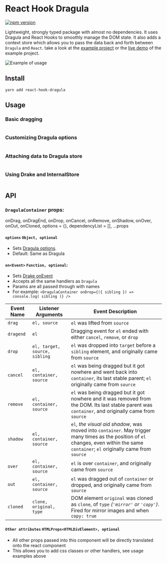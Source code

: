 # React Hook Dragula

[![npm version](https://badge.fury.io/js/react-hook-dragula.svg)](https://badge.fury.io/js/react-hook-dragula)

Lightweight, strongly typed package with almost no dependencies. It uses
Dragula and React Hooks to smoothly manage the DOM state. It also adds a
context store which allows you to pass the data back and forth between
`Dragula` and `React`.  take a look at the [example project]() or the [live
demo]() of the example project.

![Example of usage]()

## Install
```
yarn add react-hook-dragula
```

## Usage

### Basic dragging

```jsx
```

### Customizing Dragula options
```jsx
```


### Attaching data to Dragula store

```jsx
```

### Using Drake and InternalStore
```jsx
```


## API

### `DragulaContainer` props:

  onDrag,
  onDragEnd,
  onDrop,
  onCancel,
  onRemove,
  onShadow,
  onOver,
  onOut,
  onCloned,
  options = {},
  dependencyList = [],
  ...props
#### `options` `Object, optional`
- Sets [Dragula options](https://github.com/bevacqua/dragula#usage). 
- Default: Same as Dragula

#### `on<Event>` `Function, optional`:
- Sets [Drake onEvent](https://github.com/bevacqua/dragula/blob/master/readme.markdown#drakeon-events)
- Accepts all the same handlers as `Dragula`
- Params are all passed through with names
- For example: `<DragulaContainer onDrop={({ sibling }) => console.log( sibling )} />`

Event Name | Listener Arguments               | Event Description
-----------|----------------------------------|-------------------------------------------------------------------------------------
`drag`     | `el, source`                     | `el` was lifted from `source`
`dragend`  | `el`                             | Dragging event for `el` ended with either `cancel`, `remove`, or `drop`
`drop`     | `el, target, source, sibling`    | `el` was dropped into `target` before a `sibling` element, and originally came from `source`
`cancel`   | `el, container, source`          | `el` was being dragged but it got nowhere and went back into `container`, its last stable parent; `el` originally came from `source`
`remove`   | `el, container, source`          | `el` was being dragged but it got nowhere and it was removed from the DOM. Its last stable parent was `container`, and originally came from `source`
`shadow`   | `el, container, source`          | `el`, _the visual aid shadow_, was moved into `container`. May trigger many times as the position of `el` changes, even within the same `container`; `el` originally came from `source`
`over`     | `el, container, source`          | `el` is over `container`, and originally came from `source`
`out`      | `el, container, source`          | `el` was dragged out of `container` or dropped, and originally came from `source`
`cloned`   | `clone, original, type`          | DOM element `original` was cloned as `clone`, of `type` _(`'mirror'` or `'copy'`)_. Fired for mirror images and when `copy: true`

#### `Other attributes`  `HTMLProps<HTMLDivElement>, optional`
- All other props passed into this component will be directly translated onto the react component
- This allows you to add css classes or other handlers, see usage examples above
